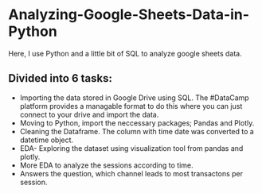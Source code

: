 # Analyzing-Google-Sheets-Data-in-Python
Here, I use Python and a little bit of SQL to analyze google sheets data.
## Divided into 6 tasks:
* Importing the data stored in Google Drive using SQL. The #DataCamp platform provides a managable format to do this where you can just connect to your drive and import the data.
* Moving to Python, import the neccessary packages; Pandas and Plotly.
* Cleaning the Dataframe. The column with time date was converted to a datetime object.
* EDA- Exploring the dataset using visualization tool from pandas and plotly.
* More EDA to analyze the sessions according to time.
* Answers the question, which channel leads to most transactons per session.
